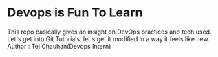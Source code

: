 # Devops is Fun To Learn
This repo basically gives an insight on DevOps practices and tech used.
<br>
Let's get into Git Tutorials.
let's get it modified in a way it feels like new.
<br>
Author : Tej Chauhan(Devops Intern)
